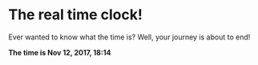 # The real time clock!

Ever wanted to know what the time is? Well, your journey is about to end!

**The time is Nov 12, 2017, 18:14**